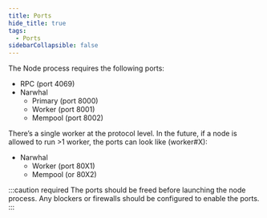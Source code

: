 ```yaml
---
title: Ports
hide_title: true
tags:
  - Ports
sidebarCollapsible: false
---
```


The Node process requires the following ports:

- RPC (port 4069)
- Narwhal
    - Primary (port 8000)
    - Worker (port 8001)
    - Mempool (port 8002)

There’s a single worker at the protocol level. In the future, if a node is allowed to run >1 worker, the ports can look like (worker#X):

- Narwhal
    - Worker (port 80X1)
    - Mempool (or 80X2)


:::caution required
The ports should be freed before launching the node process. Any blockers or firewalls should be configured to enable the ports.
:::